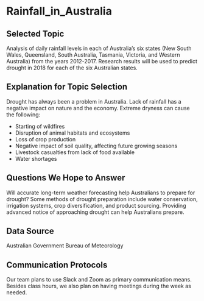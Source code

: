 # Rainfall_in_Australia

## Selected Topic 
Analysis of daily rainfall levels in each of Australia’s six states (New South Wales, Queensland, South Australia, Tasmania, Victoria, and Western Australia) from the years 2012-2017. Research results will be used to predict drought in 2018 for each of the six Australian states. 

## Explanation for Topic Selection 
Drought has always been a problem in Australia. Lack of rainfall has a negative impact on nature and the economy.  Extreme dryness can cause the following:

-	Starting of wildfires 
-	Disruption of animal habitats and ecosystems
-	Loss of crop production
-	Negative impact of soil quality, affecting future growing seasons
-	Livestock casualties from lack of food available
-	Water shortages

## Questions We Hope to Answer 
Will accurate long-term weather forecasting help Australians to prepare for drought? Some methods of drought preparation include water conservation, irrigation systems, crop diversification, and product sourcing. Providing advanced notice of approaching drought can help Australians prepare.

## Data Source 
Australian Government Bureau of Meteorology

## Communication Protocols
Our team plans to use Slack and Zoom as primary communication means. Besides class hours, we also plan on having meetings during the week as needed. 
